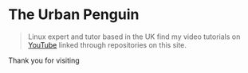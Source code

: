 # The Urban Penguin
> Linux expert and tutor based in the UK find my video tutorials on [YouTube](https://youtube.com/theurbanpenguin) linked through repositories on this site.

Thank you for visiting